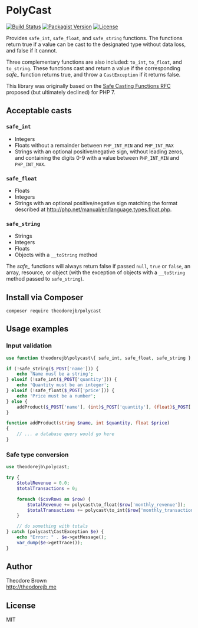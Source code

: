 # PolyCast

[![Build Status](https://travis-ci.org/theodorejb/PolyCast.svg?branch=master)](https://travis-ci.org/theodorejb/PolyCast) [![Packagist Version](https://img.shields.io/packagist/v/theodorejb/polycast.svg)](https://packagist.org/packages/theodorejb/polycast) [![License](https://img.shields.io/packagist/l/theodorejb/polycast.svg)](LICENSE.md)

Provides `safe_int`, `safe_float`, and `safe_string` functions.
The functions return true if a value can be cast to the designated type without
data loss, and false if it cannot.

Three complementary functions are also included: `to_int`, `to_float`, and
`to_string`. These functions cast and return a value if the corresponding
*safe_* function returns true, and throw a `CastException` if it returns false.

This library was originally based on the [Safe Casting Functions RFC](https://wiki.php.net/rfc/safe_cast)
proposed (but ultimately declined) for PHP 7.

## Acceptable casts

### `safe_int`

* Integers
* Floats without a remainder between `PHP_INT_MIN` and `PHP_INT_MAX`
* Strings with an optional positive/negative sign, without leading zeros, and
containing the digits 0-9 with a value between `PHP_INT_MIN` and `PHP_INT_MAX`.

### `safe_float`

* Floats
* Integers
* Strings with an optional positive/negative sign matching the format described
at http://php.net/manual/en/language.types.float.php.

### `safe_string`

* Strings
* Integers
* Floats
* Objects with a `__toString` method

The *safe_* functions will always return false if passed `null`, `true` or
`false`, an array, resource, or object (with the exception of objects with a
`__toString` method passed to `safe_string`).

## Install via Composer

`composer require theodorejb/polycast`

## Usage examples

### Input validation

```php
use function theodorejb\polycast\{ safe_int, safe_float, safe_string };

if (!safe_string($_POST['name'])) {
    echo 'Name must be a string';
} elseif (!safe_int($_POST['quantity'])) {
    echo 'Quantity must be an integer';
} elseif (!safe_float($_POST['price'])) {
    echo 'Price must be a number';
} else {
    addProduct($_POST['name'], (int)$_POST['quantity'], (float)$_POST['price']);
}

function addProduct(string $name, int $quantity, float $price)
{
    // ... a database query would go here
}
```

### Safe type conversion

```php
use theodorejb\polycast;

try {
    $totalRevenue = 0.0;
    $totalTransactions = 0;

    foreach ($csvRows as $row) {
        $totalRevenue += polycast\to_float($row['monthly_revenue']);
        $totalTransactions += polycast\to_int($row['monthly_transactions']);
    }

    // do something with totals
} catch (polycast\CastException $e) {
    echo "Error: " . $e->getMessage();
    var_dump($e->getTrace());
}
```

## Author

Theodore Brown  
<http://theodorejb.me>

## License

MIT
